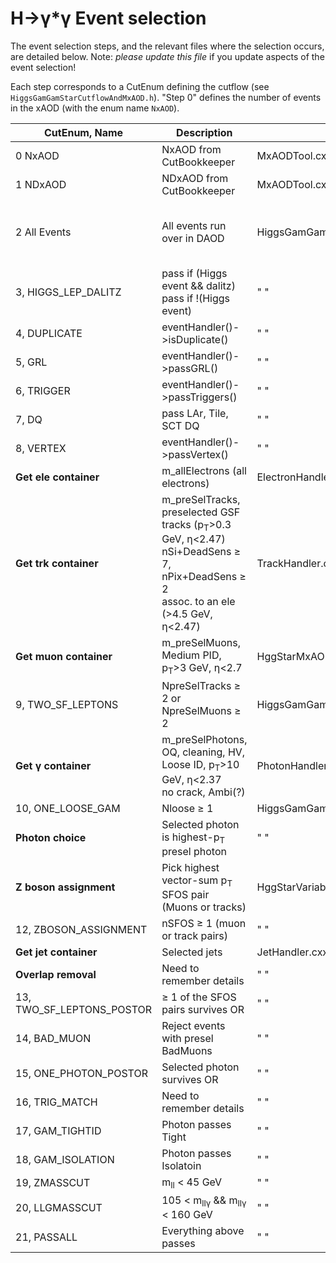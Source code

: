 H&rarr;&gamma;*&gamma; Event selection
=================

The event selection steps, and the relevant files where the selection occurs,
are detailed below.
Note: *please update this file* if you update aspects of the event selection!

Each step corresponds to a CutEnum defining the cutflow (see `HiggsGamGamStarCutflowAndMxAOD.h`).
"Step 0" defines the number of events in the xAOD (with the enum name `NxAOD`).

| CutEnum,  Name           | Description  | Location | Weight |
| ------------------------ | ------------ | -------- | ------ |
| 0  NxAOD                 | NxAOD from CutBookkeeper | MxAODTool.cxx | CBK sumOfEventWeights() |
| 1  NDxAOD                | NDxAOD from CutBookkeeper | MxAODTool.cxx | CBK sumOfEventWeights() |
| 2  All Events            | All events run over in DAOD | HiggsGamGamStarCutflowAndMxAOD.cxx | weightInitial() in HgammaAnalysis<br>(mcWeight, pileupWeight, vertexWeight) |
| 3, HIGGS_LEP_DALITZ	   | pass if (Higgs event && dalitz)<br> pass if !(Higgs event) | " " | " " |
| 4, DUPLICATE             | eventHandler()->isDuplicate()  | " " | " " |
| 5, GRL                   | eventHandler()->passGRL()      | " " | " " |
| 6, TRIGGER               | eventHandler()->passTriggers() | " " | " " |
| 7, DQ                    | pass LAr, Tile, SCT DQ         | " " | " " |
| 8, VERTEX                | eventHandler()->passVertex()   | " " | " " |
| **Get ele container**  | m_allElectrons (all electrons) | ElectronHandler.cxx | N/A |
| **Get trk container**  | m_preSelTracks, preselected GSF <br> tracks (p<sub>T</sub>>0.3 GeV, &eta;<2.47) <br> nSi+DeadSens &ge; 7, nPix+DeadSens &ge; 2 <br>assoc. to an ele (>4.5 GeV, &eta;<2.47) | TrackHandler.cxx | N/A |
| **Get muon container** | m_preSelMuons, Medium PID,<br> p<sub>T</sub>>3 GeV, &eta;<2.7 | HggStarMxAOD.config | N/A |
| 9, TWO_SF_LEPTONS        | NpreSelTracks &ge; 2 or<br> NpreSelMuons &ge; 2 | HiggsGamGamStarCutflowAndMxAOD.cxx | " " |
| **Get &gamma; container** | m_preSelPhotons, OQ, cleaning, HV,<br> Loose ID, p<sub>T</sub>>10 GeV, &eta;<2.37<br> no crack, Ambi(?) | PhotonHandler.cxx | N/A
|10, ONE_LOOSE_GAM         | Nloose &ge; 1 | HiggsGamGamStarCutflowAndMxAOD.cxx | " " |
| **Photon choice**      | Selected photon is highest-p<sub>T</sub><br> presel photon | " " | N/A |
| **Z boson assignment** | Pick highest vector-sum p<sub>T</sub> SFOS pair<br>(Muons or tracks) | HggStarVariables.cxx | N/A |
|12, ZBOSON_ASSIGNMENT     | nSFOS &ge; 1 (muon or track pairs) | " " | " " |
| **Get jet container**  | Selected jets | JetHandler.cxx | N/A |
| **Overlap removal**    | Need to remember details | " " | " " |
|13, TWO_SF_LEPTONS_POSTOR | &ge; 1 of the SFOS pairs survives OR | " " | " " |
|14, BAD_MUON              | Reject events with presel BadMuons | " " | " " |
|15, ONE_PHOTON_POSTOR     | Selected photon survives OR | " " | " " |
|16, TRIG_MATCH            | Need to remember details | " " | " " |
|17, GAM_TIGHTID           | Photon passes Tight | " " | " " |
|18, GAM_ISOLATION         | Photon passes Isolatoin | " " | " " |
|19, ZMASSCUT              | m<sub>ll</sub> < 45 GeV | " " | " " |
|20, LLGMASSCUT            | 105 < m<sub>ll&gamma;</sub> && m<sub>ll&gamma;</sub> < 160 GeV | " " | " " |
|21, PASSALL               | Everything above passes | " " | " " |
